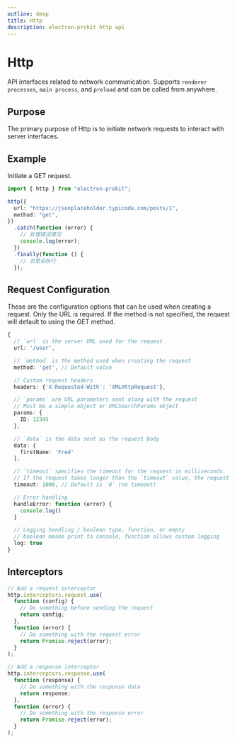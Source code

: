 ```yaml
---
outline: deep
title: Http
description: electron-prokit http api
---
```


# Http

API interfaces related to network communication. Supports `renderer processes`, `main process`, and `preload` and can be called from anywhere.

## Purpose

The primary purpose of Http is to initiate network requests to interact with server interfaces.

## Example

Initiate a GET request.

```ts
import { http } from "electron-prokit";

http({
  url: "https://jsonplaceholder.typicode.com/posts/1",
  method: "get",
})
  .catch(function (error) {
    // 处理错误情况
    console.log(error);
  })
  .finally(function () {
    // 总是会执行
  });
```

## Request Configuration

These are the configuration options that can be used when creating a request. Only the URL is required. If the method is not specified, the request will default to using the GET method.

```ts
{
  // `url` is the server URL used for the request
  url: '/user',

  // `method` is the method used when creating the request
  method: 'get', // Default value

  // Custom request headers
  headers: {'X-Requested-With': 'XMLHttpRequest'},

  // `params` are URL parameters sent along with the request
  // Must be a simple object or URLSearchParams object
  params: {
    ID: 12345
  },

  // `data` is the data sent as the request body
  data: {
    firstName: 'Fred'
  },

  // `timeout` specifies the timeout for the request in milliseconds.
  // If the request takes longer than the `timeout` value, the request will be aborted
  timeout: 1000, // Default is `0` (no timeout)

  // Error handling
  handleError: function (error) {
    console.log()
  }

  // Logging handling / boolean type, function, or empty
  // boolean means print to console, function allows custom logging
  log: true
}

```

## Interceptors

```ts
// Add a request interceptor
http.interceptors.request.use(
  function (config) {
    // Do something before sending the request
    return config;
  },
  function (error) {
    // Do something with the request error
    return Promise.reject(error);
  }
);

// Add a response interceptor
http.interceptors.response.use(
  function (response) {
    // Do something with the response data
    return response;
  },
  function (error) {
    // Do something with the response error
    return Promise.reject(error);
  }
);

```
